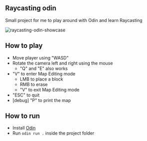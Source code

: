 ## Raycasting odin

Small project for me to play around with Odin and learn Raycasting

![raycasting-odin-showcase](https://github.com/user-attachments/assets/66fdefd1-07bd-45fa-8c37-38e2d2ea0fdd)

## How to play

- Move player using "WASD"
- Rotate the camera left and right using the mouse
  - "Q" and "E" also works
- "V" to enter Map Editing mode
  - LMB to place a block
  - RMB to erase
  - "V" to exit Map Editing mode
- "ESC" to quit
- [debug] "P" to print the map

## How to run

- Install [Odin](https://odin-lang.org/docs/install/)
- Run `odin run .` inside the project folder
